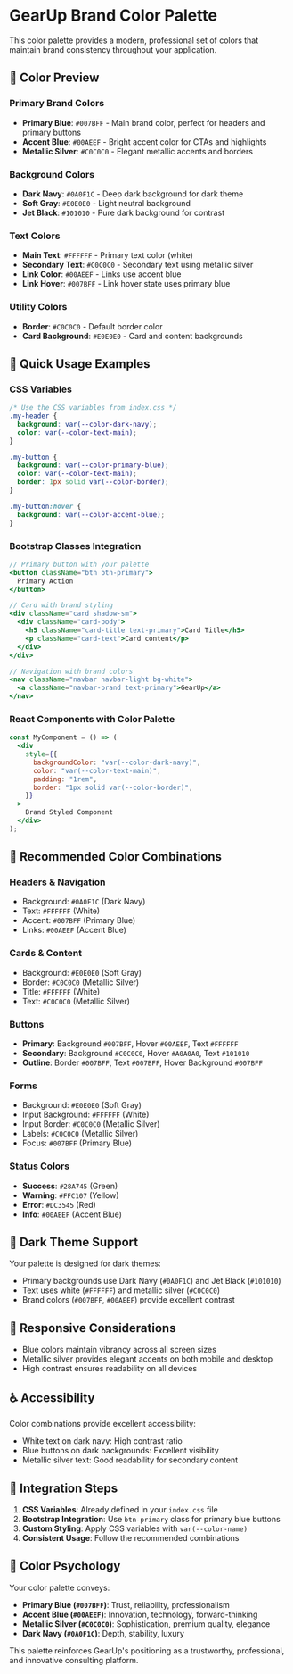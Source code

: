 # GearUp Brand Color Palette

This color palette provides a modern, professional set of colors that maintain brand consistency throughout your application.

## 🎨 Color Preview

### Primary Brand Colors

- **Primary Blue**: `#007BFF` - Main brand color, perfect for headers and primary buttons
- **Accent Blue**: `#00AEEF` - Bright accent color for CTAs and highlights
- **Metallic Silver**: `#C0C0C0` - Elegant metallic accents and borders

### Background Colors

- **Dark Navy**: `#0A0F1C` - Deep dark background for dark theme
- **Soft Gray**: `#E0E0E0` - Light neutral background
- **Jet Black**: `#101010` - Pure dark background for contrast

### Text Colors

- **Main Text**: `#FFFFFF` - Primary text color (white)
- **Secondary Text**: `#C0C0C0` - Secondary text using metallic silver
- **Link Color**: `#00AEEF` - Links use accent blue
- **Link Hover**: `#007BFF` - Link hover state uses primary blue

### Utility Colors

- **Border**: `#C0C0C0` - Default border color
- **Card Background**: `#E0E0E0` - Card and content backgrounds

## 🚀 Quick Usage Examples

### CSS Variables

```css
/* Use the CSS variables from index.css */
.my-header {
  background: var(--color-dark-navy);
  color: var(--color-text-main);
}

.my-button {
  background: var(--color-primary-blue);
  color: var(--color-text-main);
  border: 1px solid var(--color-border);
}

.my-button:hover {
  background: var(--color-accent-blue);
}
```

### Bootstrap Classes Integration

```jsx
// Primary button with your palette
<button className="btn btn-primary">
  Primary Action
</button>

// Card with brand styling
<div className="card shadow-sm">
  <div className="card-body">
    <h5 className="card-title text-primary">Card Title</h5>
    <p className="card-text">Card content</p>
  </div>
</div>

// Navigation with brand colors
<nav className="navbar navbar-light bg-white">
  <a className="navbar-brand text-primary">GearUp</a>
</nav>
```

### React Components with Color Palette

```jsx
const MyComponent = () => (
  <div
    style={{
      backgroundColor: "var(--color-dark-navy)",
      color: "var(--color-text-main)",
      padding: "1rem",
      border: "1px solid var(--color-border)",
    }}
  >
    Brand Styled Component
  </div>
);
```

## 🎯 Recommended Color Combinations

### Headers & Navigation

- Background: `#0A0F1C` (Dark Navy)
- Text: `#FFFFFF` (White)
- Accent: `#007BFF` (Primary Blue)
- Links: `#00AEEF` (Accent Blue)

### Cards & Content

- Background: `#E0E0E0` (Soft Gray)
- Border: `#C0C0C0` (Metallic Silver)
- Title: `#FFFFFF` (White)
- Text: `#C0C0C0` (Metallic Silver)

### Buttons

- **Primary**: Background `#007BFF`, Hover `#00AEEF`, Text `#FFFFFF`
- **Secondary**: Background `#C0C0C0`, Hover `#A0A0A0`, Text `#101010`
- **Outline**: Border `#007BFF`, Text `#007BFF`, Hover Background `#007BFF`

### Forms

- Background: `#E0E0E0` (Soft Gray)
- Input Background: `#FFFFFF` (White)
- Input Border: `#C0C0C0` (Metallic Silver)
- Labels: `#C0C0C0` (Metallic Silver)
- Focus: `#007BFF` (Primary Blue)

### Status Colors

- **Success**: `#28A745` (Green)
- **Warning**: `#FFC107` (Yellow)
- **Error**: `#DC3545` (Red)
- **Info**: `#00AEEF` (Accent Blue)

## 🌙 Dark Theme Support

Your palette is designed for dark themes:

- Primary backgrounds use Dark Navy (`#0A0F1C`) and Jet Black (`#101010`)
- Text uses white (`#FFFFFF`) and metallic silver (`#C0C0C0`)
- Brand colors (`#007BFF`, `#00AEEF`) provide excellent contrast

## 📱 Responsive Considerations

- Blue colors maintain vibrancy across all screen sizes
- Metallic silver provides elegant accents on both mobile and desktop
- High contrast ensures readability on all devices

## ♿ Accessibility

Color combinations provide excellent accessibility:

- White text on dark navy: High contrast ratio
- Blue buttons on dark backgrounds: Excellent visibility
- Metallic silver text: Good readability for secondary content

## 🔧 Integration Steps

1. **CSS Variables**: Already defined in your `index.css` file
2. **Bootstrap Integration**: Use `btn-primary` class for primary blue buttons
3. **Custom Styling**: Apply CSS variables with `var(--color-name)`
4. **Consistent Usage**: Follow the recommended combinations

## 🎨 Color Psychology

Your color palette conveys:

- **Primary Blue (`#007BFF`)**: Trust, reliability, professionalism
- **Accent Blue (`#00AEEF`)**: Innovation, technology, forward-thinking
- **Metallic Silver (`#C0C0C0`)**: Sophistication, premium quality, elegance
- **Dark Navy (`#0A0F1C`)**: Depth, stability, luxury

This palette reinforces GearUp's positioning as a trustworthy, professional, and innovative consulting platform.
